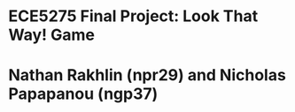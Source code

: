 # ECE5275 Final Project: Look That Way! Game
# Nathan Rakhlin (npr29) and Nicholas Papapanou (ngp37)
